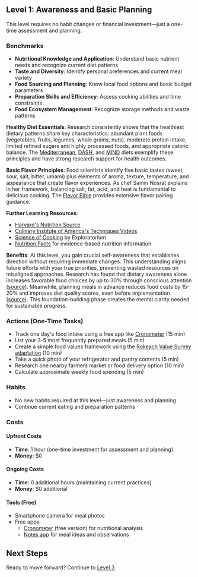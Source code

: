 ## Level 1: Awareness and Basic Planning

This level requires no habit changes or financial investment—just a one-time assessment and planning.

### Benchmarks
- **Nutritional Knowledge and Application**: Understand basic nutrient needs and recognize current diet patterns
- **Taste and Diversity**: Identify personal preferences and current meal variety
- **Food Sourcing and Planning**: Know local food options and basic budget parameters
- **Preparation Skills and Efficiency**: Assess cooking abilities and time constraints
- **Food Ecosystem Management**: Recognize storage methods and waste patterns

**Healthy Diet Essentials**: Research consistently shows that the healthiest dietary patterns share key characteristics: abundant plant foods (vegetables, fruits, legumes, whole grains, nuts), moderate protein intake, limited refined sugars and highly processed foods, and appropriate caloric balance. The [Mediterranean](https://www.health.harvard.edu/blog/a-practical-guide-to-the-mediterranean-diet-2019032116194), [DASH](https://www.nhlbi.nih.gov/education/dash-eating-plan), and [MIND](https://www.rush.edu/news/mind-diet-may-slow-cognitive-decline-alzheimers-patients) diets exemplify these principles and have strong research support for health outcomes.

**Basic Flavor Principles**: Food scientists identify five basic tastes (sweet, sour, salt, bitter, umami) plus elements of aroma, texture, temperature, and appearance that create flavor experiences. As chef Samin Nosrat explains in her framework, balancing salt, fat, acid, and heat is fundamental to delicious cooking. The [Flavor Bible](https://www.amazon.com/Flavor-Bible-Essential-Creativity-Imaginative/dp/0316118400) provides extensive flavor pairing guidance.

**Further Learning Resources**:
- [Harvard's Nutrition Source](https://www.hsph.harvard.edu/nutritionsource/)
- [Culinary Institute of America's Techniques Videos](https://www.ciachef.edu/cia-culinary-intelligence/techniques-and-recipes/)
- [Science of Cooking](https://www.exploratorium.edu/cooking) by Exploratorium
- [Nutrition Facts](https://nutritionfacts.org/) for evidence-based nutrition information

**Benefits**: At this level, you gain crucial self-awareness that establishes direction without requiring immediate changes. This understanding aligns future efforts with your true priorities, preventing wasted resources on misaligned approaches. Research has found that dietary awareness alone increases favorable food choices by up to 30% through conscious attention ([source](https://doi.org/10.1037/hea0000121)). Meanwhile, planning meals in advance reduces food costs by 15-20% and improves diet quality scores, even before implementation ([source](https://doi.org/10.1016/j.jneb.2014.03.001)). This foundation-building phase creates the mental clarity needed for sustainable progress.

### Actions (One-Time Tasks)
- Track one day's food intake using a free app like [Cronometer](https://cronometer.com/) (15 min)
- List your 3-5 most frequently prepared meals (5 min)
- Create a simple food values framework using the [Rokeach Value Survey adaptation](https://www.foodethicscouncil.org/app/uploads/2019/03/Food_Ethics_Tool_Kit_for_web_1.pdf) (10 min)
- Take a quick photo of your refrigerator and pantry contents (5 min)
- Research one nearby farmers market or food delivery option (10 min)
- Calculate approximate weekly food spending (5 min)

### Habits
- No new habits required at this level—just awareness and planning
- Continue current eating and preparation patterns

### Costs
#### Upfront Costs
- **Time**: 1 hour (one-time investment for assessment and planning)
- **Money**: $0

#### Ongoing Costs
- **Time**: 0 additional hours (maintaining current practices)
- **Money**: $0 additional

#### Tools (Free)
- Smartphone camera for meal photos
- Free apps:
  * [Cronometer](https://cronometer.com/) (free version) for nutritional analysis
  * [Notes app](https://keep.google.com) for meal ideas and observations

## Next Steps
Ready to move forward? Continue to [Level 3](level-2)
